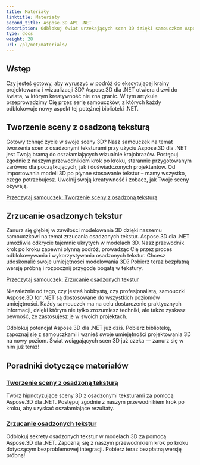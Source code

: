 ```yaml
---
title: Materiały
linktitle: Materiały
second_title: Aspose.3D API .NET
description: Odblokuj świat urzekających scen 3D dzięki samouczkom Aspose.3D for .NET. Naucz się tworzyć wspaniałe sceny i bez wysiłku eksplorować osadzone tekstury.
type: docs
weight: 28
url: /pl/net/materials/
---
```

## Wstęp

Czy jesteś gotowy, aby wyruszyć w podróż do ekscytującej krainy projektowania i wizualizacji 3D? Aspose.3D dla .NET otwiera drzwi do świata, w którym kreatywność nie zna granic. W tym artykule przeprowadzimy Cię przez serię samouczków, z których każdy odblokowuje nowy aspekt tej potężnej biblioteki .NET.

## Tworzenie sceny z osadzoną teksturą

Gotowy tchnąć życie w swoje sceny 3D? Nasz samouczek na temat tworzenia scen z osadzonymi teksturami przy użyciu Aspose.3D dla .NET jest Twoją bramą do oszałamiających wizualnie krajobrazów. Postępuj zgodnie z naszym przewodnikiem krok po kroku, starannie przygotowanym zarówno dla początkujących, jak i doświadczonych projektantów. Od importowania modeli 3D po płynne stosowanie tekstur – mamy wszystko, czego potrzebujesz. Uwolnij swoją kreatywność i zobacz, jak Twoje sceny ożywają.

[Przeczytaj samouczek: Tworzenie sceny z osadzoną teksturą](./create-scene-embedded-texture/)

## Zrzucanie osadzonych tekstur

Zanurz się głębiej w zawiłości modelowania 3D dzięki naszemu samouczkowi na temat zrzucania osadzonych tekstur. Aspose.3D dla .NET umożliwia odkrycie tajemnic ukrytych w modelach 3D. Nasz przewodnik krok po kroku zapewni płynną podróż, prowadząc Cię przez proces odblokowywania i wykorzystywania osadzonych tekstur. Chcesz udoskonalić swoje umiejętności modelowania 3D? Pobierz teraz bezpłatną wersję próbną i rozpocznij przygodę bogatą w tekstury.

[Przeczytaj samouczek: Zrzucanie osadzonych tekstur](./dump-embedded-textures/)

Niezależnie od tego, czy jesteś hobbystą, czy profesjonalistą, samouczki Aspose.3D for .NET są dostosowane do wszystkich poziomów umiejętności. Każdy samouczek ma na celu dostarczenie praktycznych informacji, dzięki którym nie tylko zrozumiesz techniki, ale także zyskasz pewność, że zastosujesz je w swoich projektach.

Odblokuj potencjał Aspose.3D dla .NET już dziś. Pobierz bibliotekę, zapoznaj się z samouczkami i wznieś swoje umiejętności projektowania 3D na nowy poziom. Świat wciągających scen 3D już czeka — zanurz się w nim już teraz!
## Poradniki dotyczące materiałów
### [Tworzenie sceny z osadzoną teksturą](./create-scene-embedded-texture/)
Twórz hipnotyzujące sceny 3D z osadzonymi teksturami za pomocą Aspose.3D dla .NET. Postępuj zgodnie z naszym przewodnikiem krok po kroku, aby uzyskać oszałamiające rezultaty.
### [Zrzucanie osadzonych tekstur](./dump-embedded-textures/)
Odblokuj sekrety osadzonych tekstur w modelach 3D za pomocą Aspose.3D dla .NET. Zapoznaj się z naszym przewodnikiem krok po kroku dotyczącym bezproblemowej integracji. Pobierz teraz bezpłatną wersję próbną!